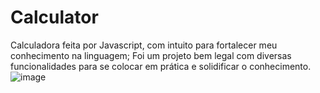 # Calculator
Calculadora feita por Javascript, com intuito para fortalecer meu conhecimento na linguagem; Foi um projeto bem legal com diversas funcionalidades para se colocar em prática e solidificar o conhecimento.
![image](https://github.com/wasleyfps/calculator/assets/88601440/6e3ee557-0255-45c0-8a75-cd79f24f2b27)
